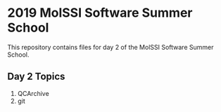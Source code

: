 # 2019 MolSSI Software Summer School

This repository contains files for day 2 of the MolSSI Software Summer School. 

## Day 2 Topics
1. QCArchive
2. git